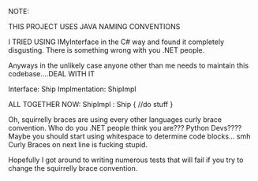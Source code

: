 NOTE:

THIS PROJECT USES JAVA NAMING CONVENTIONS

I TRIED USING IMyInterface in the C# way and found it completely disgusting. There is something wrong with you .NET people.

Anyways in the unlikely case anyone other than me needs to maintain this codebase....DEAL WITH IT

Interface: Ship Implmentation: ShipImpl

ALL TOGETHER NOW: ShipImpl : Ship { //do stuff }

Oh, squirrelly braces are using every other languages curly brace convention. Who do you .NET people think you are??? Python Devs???? Maybe you should start using whitespace to determine code blocks... smh Curly Braces on next line is fucking stupid.

Hopefully I got around to writing numerous tests that will fail if you try to change the squirrelly brace convention.
